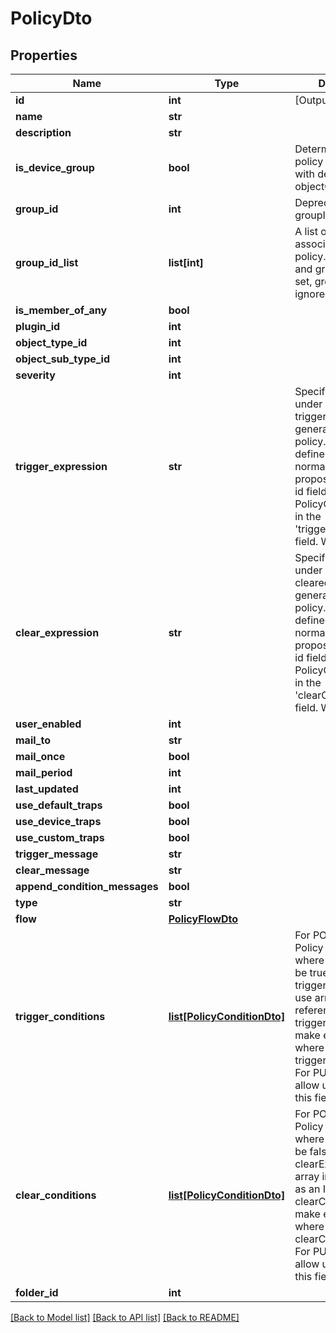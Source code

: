 # PolicyDto

## Properties
Name | Type | Description | Notes
------------ | ------------- | ------------- | -------------
**id** | **int** | [Output Only] | [optional] 
**name** | **str** |  | [optional] 
**description** | **str** |  | [optional] 
**is_device_group** | **bool** | Determines whether policy is associated with deviceGroup or objectGroup. | [optional] 
**group_id** | **int** | Deprecated. Use groupIdList instead. | [optional] 
**group_id_list** | **list[int]** | A list of group IDs associated with the policy. If groupIdList and groupId are both set, groupId is ignored. | [optional] 
**is_member_of_any** | **bool** |  | [optional] 
**plugin_id** | **int** |  | [optional] 
**object_type_id** | **int** |  | [optional] 
**object_sub_type_id** | **int** |  | [optional] 
**severity** | **int** |  | [optional] 
**trigger_expression** | **str** | Specify the criteria under which a triggered alert is generated for the policy. The criteria is defined in disjunctive normal form in which propositions are the id fields of PolicyConditionDto(s) in the &#x27;triggerConditions&#x27; field. We use &#x27;|&#x27; to denote the &#x27;or&#x27; relation and &#x27;,&#x27; to denote the &#x27;and&#x27; relation. For example, suppose that there are three conditions with ids 1,2 and 3, a triggerExpression &#x27;1,2|3&#x27; means that when either condition 1 and condition 2 hold or condition 3 hold, the policy alert is triggered. Index of triggerConditions starts from 1 | [optional] 
**clear_expression** | **str** | Specify the criteria under which a cleared alert is generated for the policy. The criteria is defined in disjunctive normal form in which propositions are the id fields of PolicyConditionDto(s) in the &#x27;clearConditions&#x27; field. We use &#x27;|&#x27; to denote the &#x27;or&#x27; relation and &#x27;,&#x27; to denote the &#x27;and&#x27; relation. For example, suppose that there are three conditions with ids 1,2 and 3, a clearExpression may be &#x27;1,2|3&#x27; means that when either condition 1 and condition 2 hold or condition 3 hold, the policy alert is cleared. Index of clearConditions starts from 1 | [optional] 
**user_enabled** | **int** |  | [optional] 
**mail_to** | **str** |  | [optional] 
**mail_once** | **bool** |  | [optional] 
**mail_period** | **int** |  | [optional] 
**last_updated** | **int** |  | [optional] 
**use_default_traps** | **bool** |  | [optional] 
**use_device_traps** | **bool** |  | [optional] 
**use_custom_traps** | **bool** |  | [optional] 
**trigger_message** | **str** |  | [optional] 
**clear_message** | **str** |  | [optional] 
**append_condition_messages** | **bool** |  | [optional] 
**type** | **str** |  | [optional] 
**flow** | [**PolicyFlowDto**](PolicyFlowDto.md) |  | [optional] 
**trigger_conditions** | [**list[PolicyConditionDto]**](PolicyConditionDto.md) | For POST, Array of Policy conditions where isTrigger will be true. In triggerExpression, use array index reference as an ID of triggerCondition to make expression where ID of 1st triggerCondition is 1. For PUT, we don&#x27;t allow user to specify this field. | [optional] 
**clear_conditions** | [**list[PolicyConditionDto]**](PolicyConditionDto.md) | For POST, Array of Policy conditions where isTrigger will be false. In clearExpression, use array index reference as an ID of clearCondition to make expression where ID of 1st clearCondition is 1. For PUT, we don&#x27;t allow user to specify this field. | [optional] 
**folder_id** | **int** |  | [optional] 

[[Back to Model list]](../README.md#documentation-for-models) [[Back to API list]](../README.md#documentation-for-api-endpoints) [[Back to README]](../README.md)

